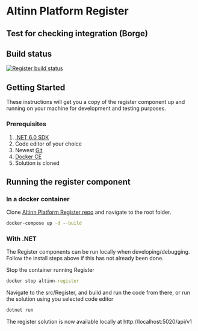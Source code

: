 # Altinn Platform Register

## Test for checking integration (Borge) 

## Build status
[![Register build status](https://dev.azure.com/brreg/altinn-studio/_apis/build/status/altinn-platform/register-master?label=platform/register)](https://dev.azure.com/brreg/altinn-studio/_build/latest?definitionId=35)


## Getting Started

These instructions will get you a copy of the register component up and running on your machine for development and testing purposes.

### Prerequisites

1. [.NET 6.0 SDK](https://dotnet.microsoft.com/download/dotnet/6.0)
2. Code editor of your choice
3. Newest [Git](https://git-scm.com/downloads)
4. [Docker CE](https://www.docker.com/get-docker)
5. Solution is cloned


## Running the register component

### In a docker container

Clone [Altinn Platform Register repo](https://github.com/Altinn/altinn-register) and navigate to the root folder.

```cmd
docker-compose up -d --build
```

### With .NET

The Register components can be run locally when developing/debugging. Follow the install steps above if this has not already been done.

Stop the container running Register

```cmd
docker stop altinn-register
```

Navigate to the src/Register, and build and run the code from there, or run the solution using you selected code editor

```cmd
dotnet run
```

The register solution is now available locally at http://localhost:5020/api/v1
